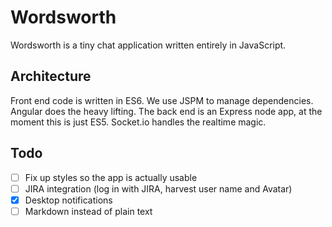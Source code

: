 Wordsworth
============

Wordsworth is a tiny chat application written entirely in JavaScript.

Architecture
------------

Front end code is written in ES6. We use JSPM to manage dependencies. Angular does the heavy lifting.
The back end is an Express node app, at the moment this is just ES5. Socket.io handles the realtime magic.

Todo
------------

- [ ] Fix up styles so the app is actually usable
- [ ] JIRA integration (log in with JIRA, harvest user name and Avatar)
- [x] Desktop notifications
- [ ] Markdown instead of plain text
